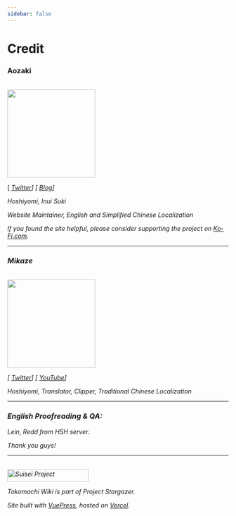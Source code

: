 ```yaml
---
sidebar: false
---
```


# Credit

<h3>Aozaki</h3>

<br>

<img src="./aozaki.jpg" height="200" width="200" />

[ [<i class="fab fa-twitter" /> Twitter](https://twitter.com/Aozaki__)] [ [<i class="fas fa-feather-alt" /> Blog](https://aozaki.cc/)]

Hoshiyomi, Inui Suki

Website Maintainer, English and Simplified Chinese Localization

If you found the site helpful, please consider supporting the project on [<i class="fas fa-coffee" /> Ko-Fi.com](https://ko-fi.com/project_stargazer).

---

<h3>Mikaze</h3>

<br>

<img src="./mikaze.jpg" width="200" />

[ [<i class="fab fa-twitter" /> Twitter](https://twitter.com/mikaze0322)] [ [<i class="fab fa-youtube" /> YouTube](https://www.youtube.com/channel/UCrpkt3YHPdpciDy-96H_2mg)]

Hoshiyomi, Translator, Clipper, Traditional Chinese Localization

---

<h3>English Proofreading & QA:</h3>

Lein, Redd from HSH server.

Thank you guys!

---

<br>

<img src="/Project_Stargazer.svg" alt="Suisei Project" width="185.25" height="28">

Tokomachi Wiki is part of *Project Stargazer*.

Site built with [VuePress](https://v2.vuepress.vuejs.org/zh/), hosted on [Vercel](https://vercel.com/).

<!--Search by [DocSearch](https://docsearch.algolia.com/-->
